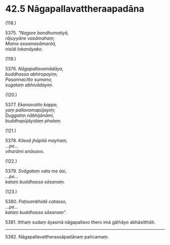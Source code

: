 # 42.5 Nāgapallavattheraapadāna

(118.)

5375\. _“Nagare bandhumatiyā,_  
_rājuyyāne vasāmahaṃ;_  
_Mama assamasāmantā,_  
_nisīdi lokanāyako._  

(119.)

5376\. _Nāgapallavamādāya,_  
_buddhassa abhiropayiṃ;_  
_Pasannacitto sumano,_  
_sugataṃ abhivādayiṃ._  

(120.)

5377\. _Ekanavutito kappe,_  
_yaṃ pallavamapūjayiṃ;_  
_Duggatiṃ nābhijānāmi,_  
_buddhapūjāyidaṃ phalaṃ._  

(121.)

5378\. _Kilesā jhāpitā mayhaṃ,_  
_…pe…_  
_viharāmi anāsavo._  

(122.)

5379\. _Svāgataṃ vata me āsi,_  
_…pe…_  
_kataṃ buddhassa sāsanaṃ._  

(123.)

5380\. _Paṭisambhidā catasso,_  
_…pe…_  
_kataṃ buddhassa sāsanaṃ”._  

5381\. Itthaṃ sudaṃ āyasmā nāgapallavo thero imā gāthāyo abhāsitthāti.

---

5382\. Nāgapallavattherassāpadānaṃ pañcamaṃ.
